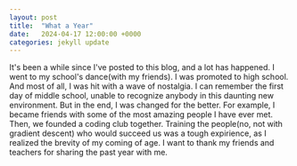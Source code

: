 ```yaml
---
layout: post
title:  "What a Year"
date:   2024-04-17 12:00:00 +0000
categories: jekyll update
---
```

It's been a while since I've posted to this blog, and a lot has happened. I went to my school's dance(with my friends). I was promoted to high school. And most of all, I was hit with a wave of nostalgia. I can remember the first day of middle school, unable to recognize anybody in this daunting new environment. But in the end, I was changed for the better. For example, I became friends with some of the most amazing people I have ever met. Then, we founded a coding club together. Training the people(no, not with gradient descent) who would succeed us was a tough expirience, as I realized the brevity of my coming of age. I want to thank my friends and teachers for sharing the past year with me.